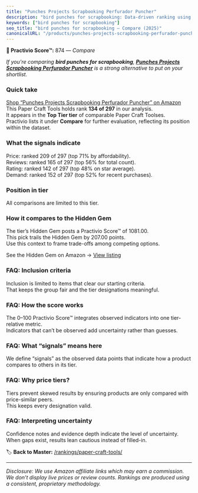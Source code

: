 ```yaml
---
title: "Punches Projects Scrapbooking Perfurador Puncher"
description: "bird punches for scrapbooking: Data-driven ranking using the Practivio Score™. Positioned by quality, value, demand, findability, momentum."
keywords: ["bird punches for scrapbooking"]
seo_title: "bird punches for scrapbooking — Compare (2025)"
canonicalURL: "/products/punches-projects-scrapbooking-perfurador-puncher-B0BLMWMHK4/"
---
```


**🛒 Practivio Score™:** 874 — _Compare_


*If you're comparing **bird punches for scrapbooking**, **[Punches Projects Scrapbooking Perfurador Puncher](https://www.amazon.com/dp/B0BLMWMHK4?tag=practivio-20)** is a strong alternative to put on your shortlist.*
### Quick take
[Shop “Punches Projects Scrapbooking Perfurador Puncher” on Amazon](https://www.amazon.com/dp/B0BLMWMHK4?tag=practivio-20)
This Paper Craft Tools holds rank **134 of 297** in our analysis.  
It appears in the **Top Tier tier** of comparable Paper Craft Toolses.  
Practivio lists it under **Compare** for further evaluation, reflecting its position within the dataset.

### What the signals indicate
Price: ranked 209 of 297 (top 71% by affordability).  
Reviews: ranked 165 of 297 (top 56% for total count).  
Rating: ranked 142 of 297 (top 48% on star average).  
Demand: ranked 152 of 297 (top 52% for recent purchases).

### Position in tier
All comparisons are limited to this tier.

### How it compares to the Hidden Gem
The tier’s Hidden Gem posts a Practivio Score™ of 1081.00.  
This pick trails the Hidden Gem by 207.00 points.  
Use this context to frame trade-offs among competing options.  

See the Hidden Gem on Amazon → [View listing](https://www.amazon.com/dp/B07LFHSRNB?tag=practivio-20)

### FAQ: Inclusion criteria
Inclusion is limited to items that clear our starting criteria.  
That keeps the group fair and the tier designations meaningful.

### FAQ: How the score works
The 0–100 Practivio Score™ integrates observed indicators into one tier-relative metric.  
Indicators that can’t be observed add uncertainty rather than guesses.

### FAQ: What “signals” means here
We define “signals” as the observed data points that indicate how a product compares to others in its tier.

### FAQ: Why price tiers?
Tiers prevent skewed results by ensuring products are only compared with price-similar peers.  
This keeps every designation valid.

### FAQ: Interpreting uncertainty
Confidence notes and evidence depth indicate the level of uncertainty.  
When gaps exist, results lean cautious instead of filled-in.

<!-- Missing template for Compare/CompareWithinPriceClass -->


🏷️ **Back to Master:** [/rankings/paper-craft-tools/](/rankings/paper-craft-tools/)

---
_Disclosure: We use Amazon affiliate links which may earn a commission. We don’t display live prices or review counts. Rankings are produced using a consistent, proprietary methodology._
